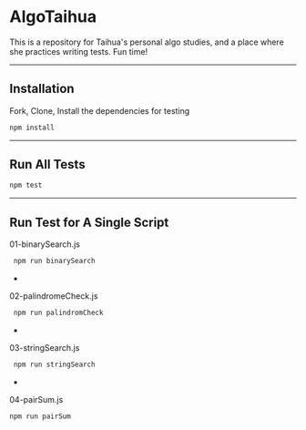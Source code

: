 # AlgoTaihua

This is a repository for Taihua's personal algo studies, and a place where she practices writing tests. Fun time!

---

## Installation

Fork, Clone, Install the dependencies for testing

```bash
npm install
```

---

## Run All Tests

```bash
npm test
```

---

## Run Test for A Single Script

01-binarySearch.js

```bash
 npm run binarySearch
```

-
02-palindromeCheck.js

```bash
 npm run palindromCheck
```

-
03-stringSearch.js

```bash
 npm run stringSearch
```

-
04-pairSum.js

```bash
npm run pairSum
```
